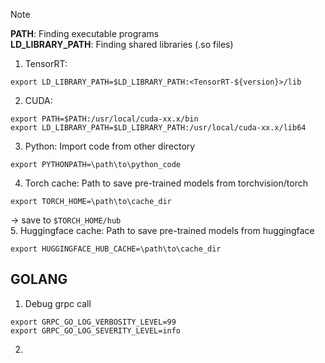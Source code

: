> [!NOTE]
> **PATH**: Finding executable programs <br>
> **LD_LIBRARY_PATH**: Finding shared libraries (.so files)
1. TensorRT:
```
export LD_LIBRARY_PATH=$LD_LIBRARY_PATH:<TensorRT-${version}>/lib
```
2. CUDA:
```
export PATH=$PATH:/usr/local/cuda-xx.x/bin
export LD_LIBRARY_PATH=$LD_LIBRARY_PATH:/usr/local/cuda-xx.x/lib64
```
3. Python: Import code from other directory
```
export PYTHONPATH=\path\to\python_code
```
4. Torch cache: Path to save pre-trained models from torchvision/torch <br>
```
export TORCH_HOME=\path\to\cache_dir
```
&rarr; save to `$TORCH_HOME/hub` <br>
5. Huggingface cache: Path to save pre-trained models from huggingface <br>
```
export HUGGINGFACE_HUB_CACHE=\path\to\cache_dir
```
## GOLANG
1. Debug grpc call <br>
```
export GRPC_GO_LOG_VERBOSITY_LEVEL=99
export GRPC_GO_LOG_SEVERITY_LEVEL=info
```
2. 
